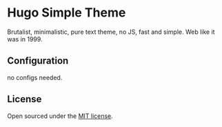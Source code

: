 # Hugo Simple Theme

Brutalist, minimalistic, pure text theme, no JS, fast and simple. Web like it was in 1999.

## Configuration

no configs needed.

## License

Open sourced under the [MIT license](./LICENSE.md).

